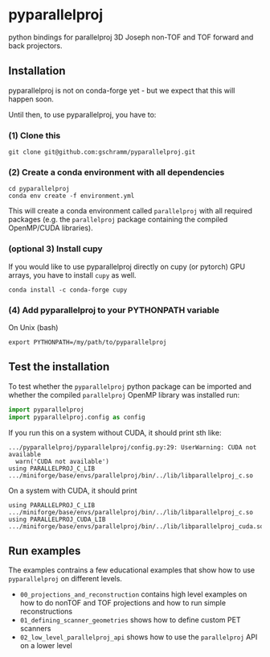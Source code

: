 # pyparallelproj

python bindings for parallelproj 3D Joseph non-TOF and TOF forward and back projectors.

## Installation

pyparallelproj is not on conda-forge yet - but we expect that
this will happen soon.

Until then, to use pyparallelproj, you have to:

### (1) Clone this

```
git clone git@github.com:gschramm/pyparallelproj.git
```

### (2) Create a conda environment with all dependencies

```
cd pyparallelproj
conda env create -f environment.yml
```

This will create a conda environment called `parallelproj` with all required packages (e.g. the `parallelproj` package containing the compiled OpenMP/CUDA libraries).

### (optional 3) Install cupy

If you would like to use pyparallelproj directly on cupy (or pytorch) GPU arrays, you have to install `cupy` as well.

```
conda install -c conda-forge cupy
```

### (4) Add pyparallelproj to your PYTHONPATH variable

On Unix (bash)

```
export PYTHONPATH=/my/path/to/pyparallelproj
```

## Test the installation

To test whether the `pyparallelproj` python package can be imported
and whether the compiled `parallelproj` OpenMP library was installed
run:

```python
import pyparallelproj
import pyparallelproj.config as config
```

If you run this on a system without CUDA, it should print sth like:

```
.../pyparallelproj/pyparallelproj/config.py:29: UserWarning: CUDA not available
  warn('CUDA not available')
using PARALLELPROJ_C_LIB .../miniforge/base/envs/parallelproj/bin/../lib/libparallelproj_c.so
```

On a system with CUDA, it should print

```
using PARALLELPROJ_C_LIB .../miniforge/base/envs/parallelproj/bin/../lib/libparallelproj_c.so
using PARALLELPROJ_CUDA_LIB .../miniforge/base/envs/parallelproj/bin/../lib/libparallelproj_cuda.so
```

## Run examples

The examples contrains a few educational examples that show how to use `pyparallelproj`
on different levels.

- `00_projections_and_reconstruction` contains high level examples on how to do
  nonTOF and TOF projections and how to run simple reconstructions
- `01_defining_scanner_geometries` shows how to define custom PET scanners
- `02_low_level_parallelproj_api` shows how to use the `parallelproj` API on a
  lower level
